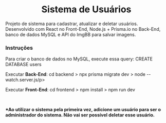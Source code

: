 <div>
    <h1 align="center">Sistema de Usuários</h1>
    <p>Projeto de sistema para cadastrar, atualizar e deletar usuários. Desenvolvido com React no Front-End, Node.js + Prisma.io no Back-End, banco de dados MySQL e API do ImgBB para salvar imagens.</p>
    <h3>Instruções</h3>
    <p>Para criar o banco de dados no MySQL, execute essa query: CREATE DATABASE users</p>
    <p>Executar <strong>Back-End</strong>: cd backend > npx prisma migrate dev > node --watch.server.js/p>
    <p>Executar <strong>Front-End</strong>: cd frontend > npm install > npm run dev</p> <br/>
    <p><strong>*Ao utilizar o sistema pela primeira vez, adicione um usuário para ser o administrador do sistema. Não vai ser possível deletar esse usuário.</strong></p>
</div>
